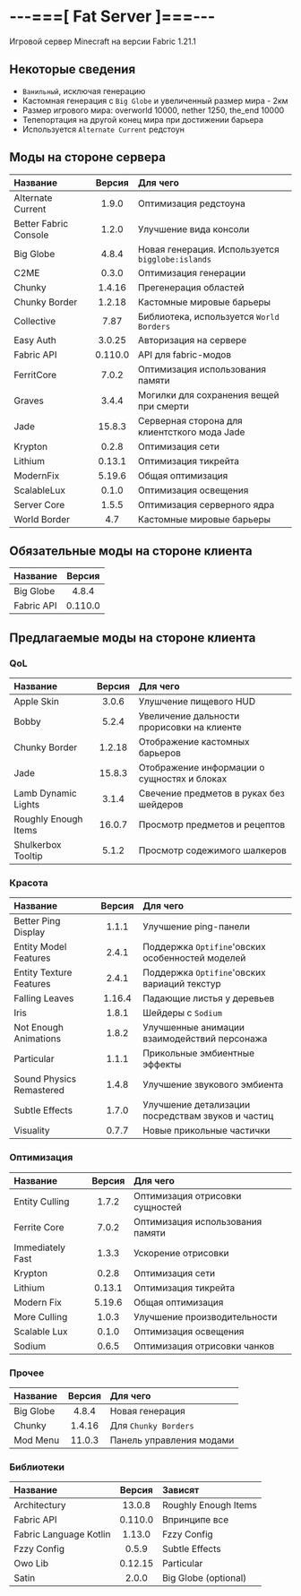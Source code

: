 # ---===[ Fat Server ]===---
Игровой сервер Minecraft на версии Fabric 1.21.1

## Некоторые сведения
* ```Ванильный```, исключая генерацию
* Кастомная генерация с ```Big Globe``` и увеличенный размер мира - 2км
* Размер игрового мира: overworld 10000, nether 1250, the_end 10000
* Тепепортация на другой конец мира при достижении барьера
* Используется ```Alternate Current``` редстоун

## Моды на стороне сервера
| Название              | Версия  | Для чего                                             |
| :-------------------- | :-----: | :--------------------------------------------------- |
| Alternate Current     | 1.9.0   | Оптимизация редстоуна                                |
| Better Fabric Console | 1.2.0   | Улучшение вида консоли                               |
| Big Globe             | 4.8.4   | Новая генерация. Используется ```bigglobe:islands``` |
| C2ME                  | 0.3.0   | Оптимизация генерации                                |
| Chunky                | 1.4.16  | Прегенерация областей                                |
| Chunky Border         | 1.2.18  | Кастомные мировые барьеры                            |
| Collective            | 7.87    | Библиотека, используется ```World Borders```         |
| Easy Auth             | 3.0.25  | Авторизация на сервере                               |
| Fabric API            | 0.110.0 | API для fabric-модов                                 |
| FerritCore            | 7.0.2   | Оптимизация использования памяти                     |
| Graves                | 3.4.4   | Могилки для сохранения вещей при смерти              |
| Jade                  | 15.8.3  | Серверная сторона для клиентсткого мода Jade         |
| Krypton               | 0.2.8   | Оптимизация сети                                     |
| Lithium               | 0.13.1  | Оптимизация тикрейта                                 |
| ModernFix             | 5.19.6  | Общая оптимизация                                    |
| ScalableLux           | 0.1.0   | Оптимизация освещения                                |
| Server Core           | 1.5.5   | Оптимизация серверного ядра                          |
| World Border          | 4.7     | Кастомные мировые барьеры                            |

## Обязательные моды на стороне клиента

| Название              | Версия  |
| :-------------------- | :-----: |
| Big Globe             | 4.8.4   |
| Fabric API            | 0.110.0 |

## Предлагаемые моды на стороне клиента

### QoL
| Название              | Версия  | Для чего                                             |
| :-------------------- | :-----: | :--------------------------------------------------- |
| Apple Skin            | 3.0.6   | Улушчение пищевого HUD                               |
| Bobby                 | 5.2.4   | Увеличение дальности прорисовки на клиенте           |
| Chunky Border         | 1.2.18  | Отображение кастомных барьеров                       |
| Jade                  | 15.8.3  | Отображение информации о сущностях и блоках          |
| Lamb Dynamic Lights   | 3.1.4   | Свечение предметов в руках без шейдеров              |
| Roughly Enough Items  | 16.0.7  | Просмотр предметов и рецептов                        |
| Shulkerbox Tooltip    | 5.1.2   | Просмотр содежимого шалкеров                         |

### Красота
| Название                 | Версия  | Для чего                                             |
| :----------------------- | :-----: | :--------------------------------------------------- |
| Better Ping Display      | 1.1.1   | Улучшение ping-панели                                |
| Entity Model Features    | 2.4.1   | Поддержка ```Optifine```'овских особенностей моделей |
| Entity Texture Features  | 2.4.1   | Поддержка ```Optifine```'овских вариаций текстур     |
| Falling Leaves           | 1.16.4  | Падающие листья у деревьев                           |
| Iris                     | 1.8.1   | Шейдеры с ```Sodium```                               |
| Not Enough Animations    | 1.8.2   | Улучшенные анимации взаимодействий персонажа         |
| Particular               | 1.1.1   | Прикольные эмбиентные эффекты                        |
| Sound Physics Remastered | 1.4.8   | Улучшение звукового эмбиента                         |
| Subtle Effects           | 1.7.0   | Улучшение детализации посредствам звуков и частиц    |
| Visuality                | 0.7.7   | Новые прикольные частички                            |

### Оптимизация
| Название              | Версия  | Для чего                                             |
| :-------------------- | :-----: | :--------------------------------------------------- |
| Entity Culling        | 1.7.2   | Оптимизация отрисовки сущностей                      |
| Ferrite Core          | 7.0.2   | Оптимизация использования памяти                     |
| Immediately Fast      | 1.3.3   | Ускорение отрисовки                                  |
| Krypton               | 0.2.8   | Оптимизация сети                                     |
| Lithium               | 0.13.1  | Оптимизация тикрейта                                 |
| Modern Fix            | 5.19.6  | Общая оптимизация                                    |
| More Culling          | 1.0.3   | Улучшение производительности                         |
| Scalable Lux          | 0.1.0   | Оптимизация освещения                                |
| Sodium                | 0.6.5   | Оптимизация отрисовки чанков                         |

### Прочее
| Название              | Версия  | Для чего                                             |
| :-------------------- | :-----: | :--------------------------------------------------- |
| Big Globe             | 4.8.4   | Новая генерация                                      |
| Chunky                | 1.4.16  | Для ```Chunky Borders```                             |
| Mod Menu              | 11.0.3  | Панель управления модами                             |

### Библиотеки
| Название               | Версия  | Зависят                                              |
| :--------------------- | :-----: | :--------------------------------------------------- |
| Architectury           | 13.0.8  | Roughly Enough Items                                 |
| Fabric API             | 0.110.0 | Впринципе все                                        |
| Fabric Language Kotlin | 1.13.0  | Fzzy Config                                          |
| Fzzy Config            | 0.5.9   | Subtle Effects                                       |
| Owo Lib                | 0.12.15 | Particular                                           |
| Satin                  | 2.0.0   | Big Globe (optional)                                 |

